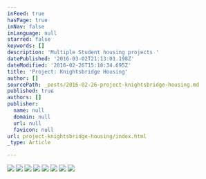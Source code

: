 ```yaml
---
inFeed: true
hasPage: true
inNav: false
inLanguage: null
starred: false
keywords: []
description: 'Multiple Student housing projects '
datePublished: '2016-03-02T21:13:01.198Z'
dateModified: '2016-02-26T15:18:34.695Z'
title: 'Project: Knightsbridge Housing'
author: []
sourcePath: _posts/2016-02-26-project-knightsbridge-housing.md
published: true
authors: []
publisher:
  name: null
  domain: null
  url: null
  favicon: null
url: project-knightsbridge-housing/index.html
_type: Article

---
```

![](https://s3-us-west-2.amazonaws.com/the-grid-img/p/e44328d9af9fe63c038ad1b484a2829d21b01337.jpg)
![](https://s3-us-west-2.amazonaws.com/the-grid-img/p/c183dd3c1a02a2893c5e519aa6a8b11837578a67.jpg)
![](https://s3-us-west-2.amazonaws.com/the-grid-img/p/97ad07c5be6a73e334b23bbcb78c837107c90581.jpg)
![](https://s3-us-west-2.amazonaws.com/the-grid-img/p/237d46b3570c8387bf07d0bd937c8ae27b148e7f.jpg)
![](https://s3-us-west-2.amazonaws.com/the-grid-img/p/844838c2ff169e155cb8e74f5fe6580ce6fceba1.jpg)
![](https://s3-us-west-2.amazonaws.com/the-grid-img/p/74c5f3bfc0ade057aa8b1fa598bc0a576aa3f96e.jpg)
![](https://s3-us-west-2.amazonaws.com/the-grid-img/p/d5fe21a9e80ca523fd25a786410abf58209b74a1.jpg)
![](https://s3-us-west-2.amazonaws.com/the-grid-img/p/7142d9ae5e0e6351aa6182b15b92a7fdcc9d2719.jpg)